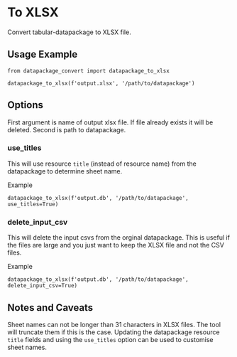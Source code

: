 # To XLSX

Convert tabular-datapackage to XLSX file.

## Usage Example

```
from datapackage_convert import datapackage_to_xlsx

datapackage_to_xlsx(f'output.xlsx', '/path/to/datapackage')
```

## Options

First argument is name of output xlsx file.  If file already exists it will be deleted.  Second is path to datapackage.

### use_titles

This will use resource `title` (instead of resource name) from the datapackage to determine sheet name.

Example

```
datapackage_to_xlsx(f'output.db', '/path/to/datapackage', use_titles=True)
```

### delete_input_csv

This will delete the input csvs from the orginal datapackage.  This is useful if the files are large and you just want to keep the XLSX file and not the CSV files.

Example

```
datapackage_to_xlsx(f'output.db', '/path/to/datapackage', delete_input_csv=True)
```

## Notes and Caveats

Sheet names can not be longer than 31 characters in XLSX files.  The tool will truncate them if this is the case.  Updating the datapackage resource `title` fields and using the `use_titles` option can be used to customise sheet names.
